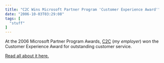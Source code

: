```yaml
---
title: "C2C Wins Microsoft Partner Program 'Customer Experience Award'"
date: "2006-10-03T03:29:08"
tags: [
  "stuff"
]
---
```

At the 2006 Microsoft Partner Program Awards, [C2C](http://www.c2c.com/) (*my employer*) won the Customer Experience Award for outstanding customer service.

[Read all about it here.](http://www.c2c.com/site/news/2004/19_07_06.htm)